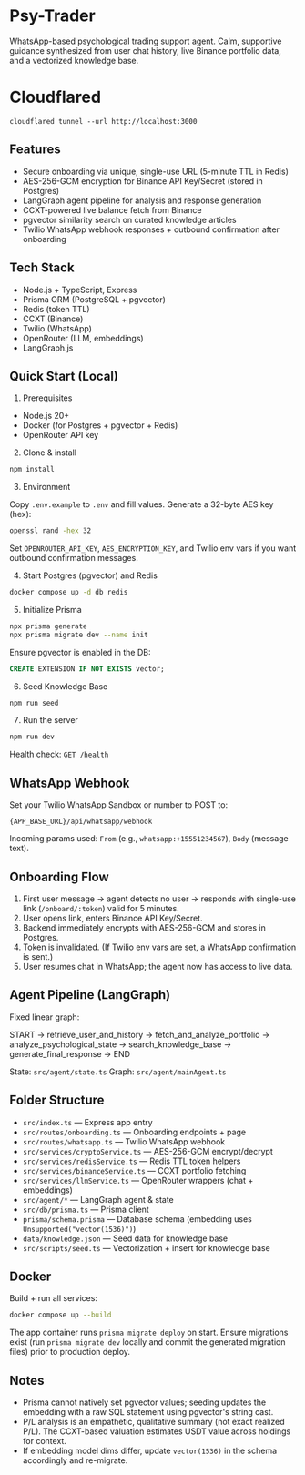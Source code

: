 # Psy-Trader

WhatsApp-based psychological trading support agent. Calm, supportive guidance synthesized from user chat history, live Binance portfolio data, and a vectorized knowledge base.

# Cloudflared

```
cloudflared tunnel --url http://localhost:3000
```

## Features

- Secure onboarding via unique, single-use URL (5-minute TTL in Redis)
- AES-256-GCM encryption for Binance API Key/Secret (stored in Postgres)
- LangGraph agent pipeline for analysis and response generation
- CCXT-powered live balance fetch from Binance
- pgvector similarity search on curated knowledge articles
- Twilio WhatsApp webhook responses + outbound confirmation after onboarding

## Tech Stack

- Node.js + TypeScript, Express
- Prisma ORM (PostgreSQL + pgvector)
- Redis (token TTL)
- CCXT (Binance)
- Twilio (WhatsApp)
- OpenRouter (LLM, embeddings)
- LangGraph.js

## Quick Start (Local)

1. Prerequisites

- Node.js 20+
- Docker (for Postgres + pgvector + Redis)
- OpenRouter API key

2. Clone & install

```bash
npm install
```

3. Environment

Copy `.env.example` to `.env` and fill values. Generate a 32-byte AES key (hex):

```bash
openssl rand -hex 32
```

Set `OPENROUTER_API_KEY`, `AES_ENCRYPTION_KEY`, and Twilio env vars if you want outbound confirmation messages.

4. Start Postgres (pgvector) and Redis

```bash
docker compose up -d db redis
```

5. Initialize Prisma

```bash
npx prisma generate
npx prisma migrate dev --name init
```

Ensure pgvector is enabled in the DB:

```sql
CREATE EXTENSION IF NOT EXISTS vector;
```

6. Seed Knowledge Base

```bash
npm run seed
```

7. Run the server

```bash
npm run dev
```

Health check: `GET /health`

## WhatsApp Webhook

Set your Twilio WhatsApp Sandbox or number to POST to:

```
{APP_BASE_URL}/api/whatsapp/webhook
```

Incoming params used: `From` (e.g., `whatsapp:+15551234567`), `Body` (message text).

## Onboarding Flow

1. First user message → agent detects no user → responds with single-use link (`/onboard/:token`) valid for 5 minutes.
2. User opens link, enters Binance API Key/Secret.
3. Backend immediately encrypts with AES-256-GCM and stores in Postgres.
4. Token is invalidated. (If Twilio env vars are set, a WhatsApp confirmation is sent.)
5. User resumes chat in WhatsApp; the agent now has access to live data.

## Agent Pipeline (LangGraph)

Fixed linear graph:

START → retrieve_user_and_history → fetch_and_analyze_portfolio → analyze_psychological_state → search_knowledge_base → generate_final_response → END

State: `src/agent/state.ts`
Graph: `src/agent/mainAgent.ts`

## Folder Structure

- `src/index.ts` — Express app entry
- `src/routes/onboarding.ts` — Onboarding endpoints + page
- `src/routes/whatsapp.ts` — Twilio WhatsApp webhook
- `src/services/cryptoService.ts` — AES-256-GCM encrypt/decrypt
- `src/services/redisService.ts` — Redis TTL token helpers
- `src/services/binanceService.ts` — CCXT portfolio fetching
- `src/services/llmService.ts` — OpenRouter wrappers (chat + embeddings)
- `src/agent/*` — LangGraph agent & state
- `src/db/prisma.ts` — Prisma client
- `prisma/schema.prisma` — Database schema (embedding uses `Unsupported("vector(1536)")`)
- `data/knowledge.json` — Seed data for knowledge base
- `src/scripts/seed.ts` — Vectorization + insert for knowledge base

## Docker

Build + run all services:

```bash
docker compose up --build
```

The app container runs `prisma migrate deploy` on start. Ensure migrations exist (run `prisma migrate dev` locally and commit the generated migration files) prior to production deploy.

## Notes

- Prisma cannot natively set pgvector values; seeding updates the embedding with a raw SQL statement using pgvector's string cast.
- P/L analysis is an empathetic, qualitative summary (not exact realized P/L). The CCXT-based valuation estimates USDT value across holdings for context.
- If embedding model dims differ, update `vector(1536)` in the schema accordingly and re-migrate.
